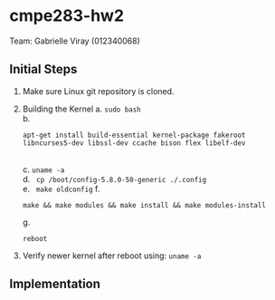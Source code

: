 # cmpe283-hw2

Team: Gabrielle Viray (012340068)

## Initial Steps
1. Make sure Linux git repository is cloned.
2. Building the Kernel
    a.
    ```sudo bash``` <br>
    b.
    ```
    apt-get install build-essential kernel-package fakeroot libncurses5-dev libssl-dev ccache bison flex libelf-dev 
    ```
    <br>c. 
    ```uname -a```
    <br>d. 
    ``` cp /boot/config-5.8.0-50-generic ./.config```
    <br>e.
    ``` make oldconfig```
    f.
    ```
    make && make modules && make install && make modules-install
    ```
    g.
    ```
    reboot
    ```
    
3. Verify newer kernel after reboot using:
    ```uname -a```
    
## Implementation
